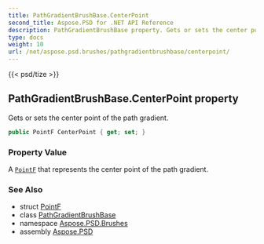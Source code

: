 ```yaml
---
title: PathGradientBrushBase.CenterPoint
second_title: Aspose.PSD for .NET API Reference
description: PathGradientBrushBase property. Gets or sets the center point of the path gradient
type: docs
weight: 10
url: /net/aspose.psd.brushes/pathgradientbrushbase/centerpoint/
---
```

{{< psd/tize >}}
## PathGradientBrushBase.CenterPoint property

Gets or sets the center point of the path gradient.

```csharp
public PointF CenterPoint { get; set; }
```

### Property Value

A [`PointF`](../../../aspose.psd/pointf/) that represents the center point of the path gradient.

### See Also

* struct [PointF](../../../aspose.psd/pointf/)
* class [PathGradientBrushBase](../)
* namespace [Aspose.PSD.Brushes](../../pathgradientbrushbase/)
* assembly [Aspose.PSD](../../../)


